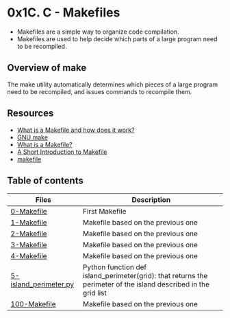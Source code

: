 # 0x1C. C - Makefiles

- Makefiles are a simple way to organize code compilation.
- Makefiles are used to help decide which parts of a large program need to be recompiled.

## Overview of make

The make utility automatically determines which pieces of a large program need to be recompiled, and issues commands to recompile them.

## Resources
- [What is a Makefile and how does it work?](https://opensource.com/article/18/8/what-how-makefile)
- [GNU make](https://www.gnu.org/software/make/manual/make.html)
- [What is a Makefile?](http://www.sis.pitt.edu/mbsclass/tutorial/advanced/makefile/whatis.htm)
- [A Short Introduction to Makefile](https://www3.nd.edu/~zxu2/acms60212-40212/Makefile.pdf)
- [makefile](https://www.google.com/search?q=makefile&source=lnms&sa=X&ved=2ahUKEwjOlY-o5835AhXM6aQKHZYvBScQ_AUoAHoECAIQAg&biw=1872&bih=969&dpr=1)

## Table of contents
Files | Description
----- | -----------
[0-Makefile](./0-Makefile) | First Makefile
[1-Makefile](./1-Makefile) | Makefile based on the previous one
[2-Makefile](./2-Makefile) | Makefile based on the previous one
[3-Makefile](./3-Makefile) | Makefile based on the previous one
[4-Makefile](./4-Makefile) | Makefile based on the previous one
[5-island_perimeter.py](./5-island_perimeter.py) | Python function def island_perimeter(grid): that returns the perimeter of the island described in the grid list
[100-Makefile](./100-Makefile) | Makefile based on the previous one
